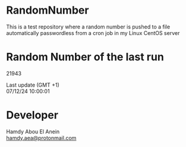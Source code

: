 # RandomNumber    
This is a test repository where a random number is pushed to a file automatically passwordless from a cron job in my Linux CentOS server    
# Random Number of the last run   
21943
      
Last update (GMT +1)    
07/12/24 10:00:01
# Developer    
Hamdy Abou El Anein   
hamdy.aea@protonmail.com
